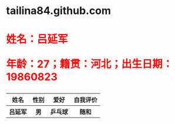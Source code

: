 tailina84.github.com
====================

<html>  
    <head>
        <meta charset="UTF-8">
        <title>个人艺术网</title>
    </head>
    <body>
        <h1 style="color: red;">姓名：吕延军</h>
        <p>年龄：27；籍贯：河北；出生日期：19860823</p>
        <table>
            <tr>
                <th>姓名</th>
                <th>性别</th>
                <th>爱好</th>
                <th>自我评价</th>
            </tr>
             <tr>
                <th>吕延军</th>
                <th>男</th>
                <th>乒乓球</th>
                <th>随和</th>
            </tr>
        </table>
     </body>
</html>
